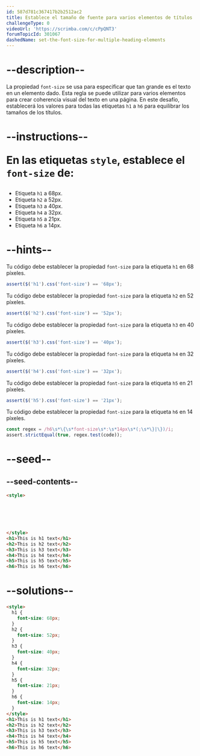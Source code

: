 ```yaml
---
id: 587d781c367417b2b2512ac2
title: Establece el tamaño de fuente para varios elementos de títulos
challengeType: 0
videoUrl: 'https://scrimba.com/c/cPpQNT3'
forumTopicId: 301067
dashedName: set-the-font-size-for-multiple-heading-elements
---
```


# --description--

La propiedad `font-size` se usa para especificar que tan grande es el texto en un elemento dado. Esta regla se puede utilizar para varios elementos para crear coherencia visual del texto en una página. En este desafío, establecerá los valores para todas las etiquetas `h1` a `h6` para equilibrar los tamaños de los títulos.

# --instructions-- <p>En las etiquetas <code>style</code>, establece el <code>font-size</code> de:</p>

  <ul>
    <li>Etiqueta <code>h1</code> a 68px.</li>
    <li>Etiqueta <code>h2</code> a 52px.</li>
    <li>Etiqueta <code>h3</code> a 40px.</li>
    <li>Etiqueta <code>h4</code> a 32px.</li>
    <li>Etiqueta <code>h5</code> a 21px.</li>
    <li>Etiqueta <code>h6</code> a 14px.</li>
  </ul>

# --hints--

Tu código debe establecer la propiedad `font-size` para la etiqueta `h1` en 68 píxeles.

```js
assert($('h1').css('font-size') == '68px');
```

Tu código debe establecer la propiedad `font-size` para la etiqueta `h2` en 52 píxeles.

```js
assert($('h2').css('font-size') == '52px');
```

Tu código debe establecer la propiedad `font-size` para la etiqueta `h3` en 40 píxeles.

```js
assert($('h3').css('font-size') == '40px');
```

Tu código debe establecer la propiedad `font-size` para la etiqueta `h4` en 32 píxeles.

```js
assert($('h4').css('font-size') == '32px');
```

Tu código debe establecer la propiedad `font-size` para la etiqueta `h5` en 21 píxeles.

```js
assert($('h5').css('font-size') == '21px');
```

Tu código debe establecer la propiedad `font-size` para la etiqueta `h6` en 14 píxeles.

```js
const regex = /h6\s*\{\s*font-size\s*:\s*14px\s*(;\s*\}|\})/i;
assert.strictEqual(true, regex.test(code));
```

# --seed--

## --seed-contents--

```html
<style>






</style>
<h1>This is h1 text</h1>
<h2>This is h2 text</h2>
<h3>This is h3 text</h3>
<h4>This is h4 text</h4>
<h5>This is h5 text</h5>
<h6>This is h6 text</h6>
```

# --solutions--

```html
<style>
  h1 {
    font-size: 68px;
  }
  h2 {
    font-size: 52px;
  }
  h3 {
    font-size: 40px;
  }
  h4 {
    font-size: 32px;
  }
  h5 {
    font-size: 21px;
  }
  h6 {
    font-size: 14px;
  }
</style>
<h1>This is h1 text</h1>
<h2>This is h2 text</h2>
<h3>This is h3 text</h3>
<h4>This is h4 text</h4>
<h5>This is h5 text</h5>
<h6>This is h6 text</h6>
```
